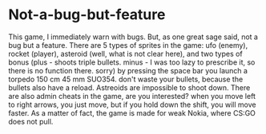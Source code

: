 # Not-a-bug-but-feature
This game, I immediately warn with bugs. But, as one great sage said, not a bug but a feature. There are 5 types of sprites in the game: ufo (enemy), rocket (player), asteroid (well, what is not clear here), and two types of bonus (plus - shoots triple bullets. minus - I was too lazy to prescribe it, so there is no function there. sorry) by pressing the space bar you launch a torpedo 150 cm 45 mm SUO354. don't waste your bullets, because the bullets also have a reload. Astreoids are impossible to shoot down. There are also admin cheats in the game, are you interested? when you move left to right arrows, you just move, but if you hold down the shift, you will move faster. As a matter of fact, the game is made for weak Nokia, where CS:GO does not pull.
